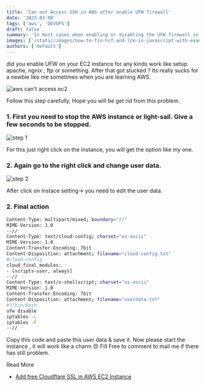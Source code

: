 ```yaml
---
title: 'Can not Access SSH in AWS after enable UFW firewall'
date: '2023-03-08'
tags: ['aws', 'DEVOPS']
draft: false
summary: 'In most cases when enabling or disabling the UFW firewall in AWS, the SSH connection is lost and cannot be re-established.'
images: ['/static/images/how-to-fin-hcf-and-lcm-in-javascript-with-example.jpg']
authors: ['default']
---
```


did you enable UFW on your EC2 instance for any kinds work like setup apache, ngnix , ftp or something. After that got stucked ? Its really sucks for a newbie like me sometimes when you are learning AWS.

![aws can't access ec2](/static/images/aws/ssh-problem/aws-ssh2-cant-access.jpg)

Follow this step carefully, Hope you will be get rid from this problem.

### 1. First you need to stop the AWS instance or light-sail. Give a few seconds to be stopped.

![step 1](/static/images/aws/ssh-problem/step-1.jpg)

For this just right click on the instance, you will get the option like my one.

### 2. Again go to the right click and change user data.

![step 2](/static/images/aws/ssh-problem/step-2.jpg)

After click on instace setting-> you need to edit the user data.

### 2. Final action

```bash
Content-Type: multipart/mixed; boundary="//"
MIME-Version: 1.0
--//
Content-Type: text/cloud-config; charset="us-ascii"
MIME-Version: 1.0
Content-Transfer-Encoding: 7bit
Content-Disposition: attachment; filename="cloud-config.txt"
#cloud-config
cloud_final_modules:
- [scripts-user, always]
--//
Content-Type: text/x-shellscript; charset="us-ascii"
MIME-Version: 1.0
Content-Transfer-Encoding: 7bit
Content-Disposition: attachment; filename="userdata.txt"
#!/bin/bash
ufw disable
iptables -L
iptables -F
--//
```

Copy this code and paste this user data & save it. Now please start the instance , it will work like a charm 😍 Fill Free to comment to mail me if there has still problem.

Read More

- [Add free Cloudflare SSL in AWS EC2 Instance](https://www.rathik.dev/blog/add-free-ssl-in-ec2-instaces)
